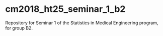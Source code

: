 # cm2018_ht25_seminar_1_b2
Repository for Seminar 1 of the Statistics in Medical Engineering program, for group B2. 

